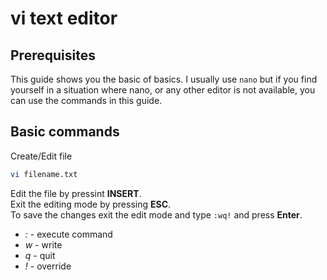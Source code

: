 # vi text editor

## Prerequisites

This guide shows you the basic of basics. I usually use ```nano``` but if you find yourself in a situation where nano, or any other editor is not available, you can use the commands in this guide.

## Basic commands

Create/Edit file

```bash
vi filename.txt
```

Edit the file by pressint __INSERT__.  
Exit the editing mode by pressing __ESC__.  
To save the changes exit the edit mode and type ```:wq!``` and press __Enter__.

* *:* - execute command
* *w* - write
* *q* - quit
* *!* - override
